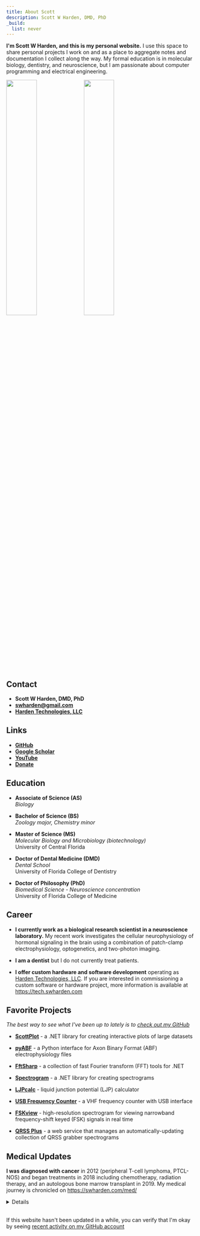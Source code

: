 ```yaml
---
title: About Scott
description: Scott W Harden, DMD, PhD
_build:
  list: never
---
```


**I'm Scott W Harden, and this is my personal website.** I use this space to share personal projects I work on and as a place to aggregate notes and documentation I collect along the way. My formal education is in molecular biology, dentistry, and neuroscience, but I am passionate about computer programming and electrical engineering.

<div class="text-center my-5">
<img src="https://swharden.com/static/misc/about/scott-w-harden.jpg" style="width: 40%" class="img-fluid d-inline-block border-dark border m-3 shadow">
<img src="https://swharden.com/static/misc/about/scott-w-harden-dentist.jpg" style="width: 40%" class="img-fluid d-inline-block border-dark border m-3 shadow">
</div>

## Contact

* **Scott W Harden, DMD, PhD**
* [**swharden@gmail.com**](mailto:swharden@gmail.com)
* [**Harden Technologies, LLC**](https://tech.swharden.com/)

## Links

* [**GitHub**](https://github.com/swharden)
* [**Google Scholar**](https://scholar.google.com/citations?user=egCaj-AAAAAJ)
* [**YouTube**](https://www.youtube.com/SWHarden)
* [**Donate**](https://swharden.com/donate/)

## Education

* **Associate of Science (AS)**<br>_Biology_

* **Bachelor of Science (BS)**<br>_Zoology major, Chemistry minor_

* **Master of Science (MS)**<br>_Molecular Biology and Microbiology (biotechnology)_<br>University of Central Florida

* **Doctor of Dental Medicine (DMD)**<br>_Dental School_<br>University of Florida College of Dentistry

* **Doctor of Philosophy (PhD)**<br>_Biomedical Science - Neuroscience concentration_<br>University of Florida College of Medicine

## Career

* **I currently work as a biological research scientist in a neuroscience laboratory.** My recent work investigates the cellular neurophysiology of hormonal signaling in the brain using a combination of patch-clamp electrophysiology, optogenetics, and two-photon imaging.

* **I am a dentist** but I do not currently treat patients.

* **I offer custom hardware and software development** operating as [Harden Technologies, LLC](https://tech.swharden.com). 
If you are interested in commissioning a custom software or hardware project, 
more information is available at https://tech.swharden.com

## Favorite Projects

_The best way to see what I've been up to lately is to [check out my GitHub](https://github.com/swharden)_

* [**ScottPlot**](https://scottplot.net) - a .NET library for creating interactive plots of large datasets

* [**pyABF**](https://swharden.com/pyabf/) - a Python interface for Axon Binary Format (ABF) electrophysiology files

* [**FftSharp**](https://github.com/swharden/FftSharp) - a collection of fast Fourier transform (FFT) tools for .NET

* [**Spectrogram**](https://github.com/swharden/Spectrogram) - a .NET library for creating spectrograms

* [**LJPcalc**](https://swharden.com/LJPcalc/) - liquid junction potential (LJP) calculator

* [**USB Frequency Counter**](https://github.com/swharden/USB-Counter) - a VHF frequency counter with USB interface

* [**FSKview**](https://swharden.com/software/FSKview/) - high-resolution spectrogram for viewing narrowband frequency-shift keyed (FSK) signals in real time

* [**QRSS Plus**](https://swharden.com/qrss/plus/) - a web service that manages an automatically-updating collection of QRSS grabber spectrograms

## Medical Updates

**I was diagnosed with cancer** in 2012 (peripheral T-cell lymphoma, PTCL-NOS) 
and began treatments in 2018 including chemotherapy, radiation therapy, 
and an autologous bone marrow transplant in 2019.
My medical journey is chronicled on https://swharden.com/med/

<details>
  
**About my disease:**
<br>
&bull; [Understanding Peripheral T-Cell Lymphoma (video)](https://www.youtube.com/watch?v=6ih0GTBGq7A)<br>
&bull; [Peripheral T-Cell Lymphoma Fact Sheet (PDF)](https://swharden.com/static/misc/about/ptcl.pdf)

**How to help:**
<br>
&bull; Join the [bone marrow donor registry](https://my.bethematch.org/s/join) - it's free and just requires a cheek swab! (US adults 18-40)

<img src="https://swharden.com/static/misc/about/scott-harden-cancer-after-transplant.jpg" class="mx-auto w-75 my-5 border-dark border shadow">

> **July, 2022:**
> A recent CT scan indicated evidence of relapse. 
> Although I am not in immediate danger, 
> 3 years after my autologous bone marrow transplant it now seems that 
> I may require additional treatment at some point. 
> Currently things are moving slowly, 
> so my next course of treatment is not yet decided.
> I'll update this page as I learn more.

> **July, 2023:**
> Following-up one year after my last update, I'm happy to report that things
> are still moving very slowly. I was extremely concerned at this time last year 
> after freshly getting the "relapse" diagnosis, but now that I've gone a full year 
> without major changes in my medical condition, it means that I have a good chance of
> remaining stable for a long time to come.

> **January, 2024:**
> There is no evidence of additional progression at this time, 
> so I feel like I'm back on track for a full recovery!
> April 2024 marks the 5 year anniversary of my 
> bone marrow transplant, and if I get to that point
> without evidence of further progression I will be
> happy to consider myself cancer free!

> **June 11, 2024:**
> Five years have passed since I
> [left the bone marrow transplant unit](https://swharden.com/med/),
> and I am happy to report that I am still healthy!
> My immune system never fully recovered, but I'm stable now,
> and couldn't be happier with my outcome
> and the amazing medical team that supported me along the way.
> Although there will always be a chance that my weird immune system
> may act up again and require further treatment,
> the longer I go without issue the less likely that becomes.
> I'm looking forward to enjoying my life and am excited about my future!

</details>

<br />

If this website hasn't been updated in a while, 
you can verify that I'm okay by seeing 
[recent activity on my GitHub account](https://github.com/swharden)
